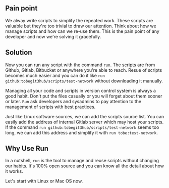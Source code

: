 
## Pain point

We alway write scripts to simplify the repeated work. These scripts are valuable but they're too trivial to draw our attention. Think about how we manage scripts and how can we re-use them. This is the pain point of any developer and now we're solving it gracefully.

## Solution

Now you can run any script with the command `run`. The scripts are from Github, Gitlab, Bitbucket or anywhere you're able to reach. Resue of scripts becomes much easier and you can do it like `run github:tobegit3hub/scripts/test-network` without downloading it manually.

Managing all your code and scripts in version control system is always a good habit. Don't put the files casually or you will forget about them sooner or later. `Run` ask developers and sysadmins to pay attention to the management of scripts with best practices.

Just like Linux software sources, we can add the scripts source list. You can easily add the address of internal Gitlab server which may host your scripts. If the command `run github:tobegit3hub/scripts/test-network` seems too long, we can add this address and simplify it  with `run tobe:test-network`.

## Why Use Run

In a nutshell, `run` is the tool to manage and reuse scripts without changing our habits. It's 100% open source and you can know all the detail about how it works.

Let's start with Linux or Mac OS now.